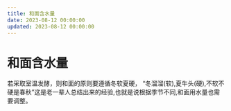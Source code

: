 ```yaml
---
title: 和面含水量
date: 2023-08-12 00:00:00
updated: 2023-08-12 00:00:00
---
```


# 和面含水量

若采取室温发酵，则和面的原则要遵循冬软夏硬， “冬溜溜(软),夏牛头(硬),不软不硬是春秋”这是老一辈人总结出来的经验,也就是说根据季节不同,和面用水量也需要调整。
